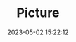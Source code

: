 ---
weight: 1
images:
- /images/edited/24.jpeg
title: Picture
date: 2023-05-02 15:22:12
tags: [luminarneo,work,Pixel7Pro,6.81]
---